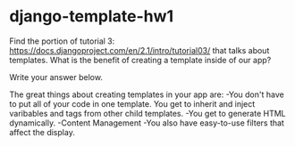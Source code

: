 # django-template-hw1

Find the portion of tutorial 3: https://docs.djangoproject.com/en/2.1/intro/tutorial03/ that talks about templates. What is the benefit of creating a template inside of our app?

Write your answer below.

The great things about creating templates in your app are:
-You don't have to put all of your code in one template. You get to inherit and inject varibables and tags from other child templates. 
-You get to generate HTML dynamically.
-Content Management
-You also have easy-to-use filters that affect the display.
